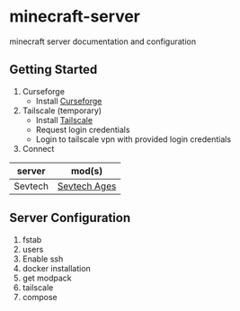 # minecraft-server
minecraft server documentation and configuration

## Getting Started
1. Curseforge
   - Install [Curseforge]()
3. Tailscale (temporary)
   - Install [Tailscale]()
   - Request login credentials
   - Login to tailscale vpn with provided login credentials
5. Connect
   
|server|mod(s)|
|-----|------|
|Sevtech|[Sevtech Ages]()|

## Server Configuration

1. fstab
2. users
3. Enable ssh
4. docker installation
5. get modpack
6. tailscale
7. compose

